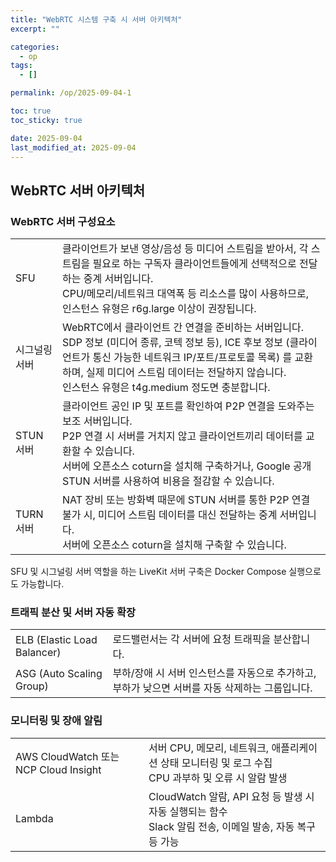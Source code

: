 ```yaml
---
title: "WebRTC 시스템 구축 시 서버 아키텍처"
excerpt: ""

categories:
  - op
tags:
  - []

permalink: /op/2025-09-04-1

toc: true
toc_sticky: true

date: 2025-09-04
last_modified_at: 2025-09-04
---
```


## WebRTC 서버 아키텍처

### WebRTC 서버 구성요소
<table class="table_2_left">
  <tbody>
    <tr>
      <td>SFU</td>
      <td>
        클라이언트가 보낸 영상/음성 등 미디어 스트림을 받아서, 각 스트림을 필요로 하는 구독자 클라이언트들에게 선택적으로 전달하는 중계 서버입니다.<br>
        CPU/메모리/네트워크 대역폭 등 리소스를 많이 사용하므로, 인스턴스 유형은 r6g.large 이상이 권장됩니다.
      </td>
    </tr>
    <tr>
      <td>시그널링 서버</td>
      <td>
        WebRTC에서 클라이언트 간 연결을 준비하는 서버입니다.<br>
        SDP 정보 (미디어 종류, 코텍 정보 등), ICE 후보 정보 (클라이언트가 통신 가능한 네트워크 IP/포트/프로토콜 목록) 를 교환하며, 실제 미디어 스트림 데이터는 전달하지 않습니다.<br>
        인스턴스 유형은 t4g.medium 정도면 충분합니다.
      </td>
    </tr>
    <tr>
      <td>STUN 서버</td>
      <td>
        클라이언트 공인 IP 및 포트를 확인하여 P2P 연결을 도와주는 보조 서버입니다.<br>
        P2P 연결 시 서버를 거치지 않고 클라이언트끼리 데이터를 교환할 수 있습니다.<br>
        서버에 오픈소스 coturn을 설치해 구축하거나, Google 공개 STUN 서버를 사용하여 비용을 절감할 수 있습니다.
      </td>
    </tr>
    <tr>
      <td>TURN 서버</td>
      <td>
        NAT 장비 또는 방화벽 때문에 STUN 서버를 통한 P2P 연결 불가 시, 미디어 스트림 데이터를 대신 전달하는 중계 서버입니다.<br>
        서버에 오픈소스 coturn을 설치해 구축할 수 있습니다.
      </td>
    </tr>
  </tbody>
</table>
SFU 및 시그널링 서버 역할을 하는 LiveKit 서버 구축은 Docker Compose 실행으로도 가능합니다.

### 트래픽 분산 및 서버 자동 확장
<table class="table_2_left">
  <tbody>
    <tr>
      <td>ELB (Elastic Load Balancer)</td>
      <td>
        로드밸런서는 각 서버에 요청 트래픽을 분산합니다.
      </td>
    </tr>
    <tr>
      <td>ASG (Auto Scaling Group)</td>
      <td>
        부하/장애 시 서버 인스턴스를 자동으로 추가하고, 부하가 낮으면 서버를 자동 삭제하는 그룹입니다.
      </td>
    </tr>
  </tbody>
</table>

### 모니터링 및 장애 알림
<table class="table_2_left">
  <tbody>
    <tr>
      <td>AWS CloudWatch 또는 NCP Cloud Insight</td>
      <td>
        서버 CPU, 메모리, 네트워크, 애플리케이션 상태 모니터링 및 로그 수집<br>
        CPU 과부하 및 오류 시 알람 발생
      </td>
    </tr>
    <tr>
      <td>Lambda</td>
      <td>
        CloudWatch 알람, API 요청 등 발생 시 자동 실행되는 함수<br>
        Slack 알림 전송, 이메일 발송, 자동 복구 등 가능
      </td>
    </tr>
  </tbody>
</table>

